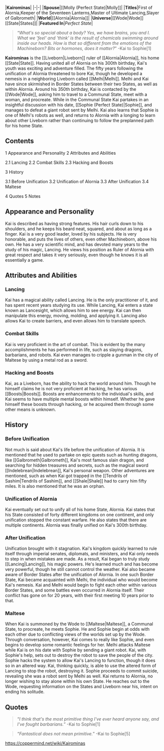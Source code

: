 |**Kairominas**|
|-|-|
|**Spouse**|[[Molly (Perfect State)\|Molly]]|
|**Titles**|First of Alornia,Keeper of the Seventeen Lanterns,Master of Ultimate Lancing,Slayer of Galbrometh|
|**World**|[[Alornia\|Alornia]]|
|**Universe**|[[Wode\|Wode]] [[State\|States]]|
|**Featured In**|*Perfect State*|

>“*What's so special about a body? Yes, we have brains, you and I. What we 'feel' and 'think' is the result of chemicals swimming around inside our heads. How is that so different from the emotions of the Machineborn? Bits or hormones, does it matter?*”
\-Kai to Sophie[1]


**Kairominas** is the [[Liveborn\|Liveborn]] ruler of [[Alornia\|Alornia]], his home [[State\|State]]. Having united all of Alornia on his 300th birthday, Kai's youth was exciting and adventure filled. The fifty years following the unification of Alornia threatened to bore Kai, though he developed a nemesis in a neighboring Liveborn called [[Melhi\|Melhi]]. Melhi and Kai have since skirmished in Border States between their two States, as well as within Alornia.
Around his 350th birthday, Kai is contacted by the [[Wode\|Wode]], asking him to travel to a Communal State, meet with a woman, and procreate. While in the Communal State Kai partakes in an insightful discussion with his date, [[Sophie (Perfect State)\|Sophie]], and manages to defeat a giant robot sent by Melhi. Kai also learns that Sophie is one of Melhi's robots as well, and returns to Alornia with a longing to learn about other Liveborn rather than continuing to follow the preplanned path for his home State.

## Contents

1 Appearance and Personality
2 Attributes and Abilities

2.1 Lancing
2.2 Combat Skills
2.3 Hacking and Boosts


3 History

3.1 Before Unification
3.2 Unification of Alornia
3.3 After Unification
3.4 Maltese


4 Quotes
5 Notes


## Appearance and Personality
Kai is described as having strong features. His hair curls down to his shoulders, and he keeps his beard neat, squared, and about as long as a finger.
Kai is a very good leader, loved by his subjects. He is very honorable, and puts the lives of others, even other Machineborn, above his own. He has a very scientific mind, and has devoted many years to the study of his magic, Lancing. He views his position as Ruler of Alornia with great respect and takes it very seriously, even though he knows it is all essentially a game.

## Attributes and Abilities
### Lancing
Kai has a magical ability called Lancing. He is the only practitioner of it, and has spent recent years studying its use. While Lancing, Kai enters a state known as Lancesight, which allows him to see energy. Kai can then manipulate this energy, moving, molding, and applying it. Lancing also allows Kai to create barriers, and even allows him to translate speech.

### Combat Skills
Kai is very proficient in the art of combat. This is evident by the many accomplishments he has performed in life, such as slaying dragons, barbarians, and robots. Kai even manages to cripple a gunman in the city of Maltese by using a metal rod as a sword.

### Hacking and Boosts
Kai, as a Liveborn, has the ability to hack the world around him. Though he himself claims he is not very proficient at hacking, he has various [[Boosts\|Boosts]]. Boosts are enhancements to the individual's skills, and Kai seems to have multiple mental boosts within himself. Whether he gave himself these boosts through hacking, or he acquired them through some other means is unknown.

## History
### Before Unification
Not much is said about Kai's life before the unification of Alornia. It is mentioned that he used to partake on epic quests such as hunting dragons, like [[Galbrometh\|Galbrometh]], Kai's most famous slain dragon, and searching for hidden treasures and secrets, such as the magical sword [[Indelebrean\|Indelebrean]], Kai's personal weapon. Other adventures are mentioned, such as when Kai got trapped in the [[Tendrils of Sashim\|Tendrils of Sashim]], and [[Shale\|Shale]] had to carry him fifty miles. It is also mentioned that he was an orphan.

### Unification of Alornia
Kai eventually set out to unify all of his home State, Alornia. Kai states that his State consisted of forty different kingdoms on one continent, and only unification stopped the constant warfare. He also states that there are multiple continents.
Alornia was finally unified on Kai's 300th birthday.

### After Unification
Unification brought with it stagnation. Kai's kingdom quickly learned to rule itself through imperial senates, diplomats, and ministers, and Kai only needs to step in when mistakes are made. As a result, Kai began to truly study [[Lancing\|Lancing]], his magic powers. He's learned much and has become very powerful, though he still cannot control the weather.
Kai also became aware of Border States after the unification of Alornia. In one such Border State, Kai became acquainted with Melhi, the individual who would become Kai's nemesis. Kai and Melhi would begin to fight each other within various Border States, and some battles even occurred in Alornia itself. Their conflict has gone on for 20 years, with their first meeting 10 years prior to that.

### Maltese
When Kai is summoned by the Wode to [[Maltese\|Maltese]], a Communal State, to procreate, he meets Sophie. He and Sophie begin at odds with each other due to conflicting views of the worlds set up by the Wode. Through conversation, however, Kai comes to really like Sophie, and even begins to develop some romantic feelings for her.
Melhi attacks Maltese while Kai is on his date with Sophie by sending a giant robot. Kai, with Sophie's help, sets out to destroy the robot to save the people of the city. Sophie hacks the system to allow Kai's Lancing to function, though it does so in an altered way. Kai, thinking quickly, is able to use the altered form of Lancing to stop the robot, destroying it. Sophie proceeds to commit suicide, revealing she was a robot sent by Melhi as well.
Kai returns to Alornia, no longer wishing to stay alone within his own State. He reaches out to the Wode, requesting information on the States and Liveborn near his, intent on ending his solitude.

## Quotes
>“*I think that's the most primitive thing I've ever heard anyone say, and I've fought barbarians.*”
\-Kai to Sophie[1]


>“*Fantastical does not mean primitive.*”
\-Kai to Sophie[5]




https://coppermind.net/wiki/Kairominas